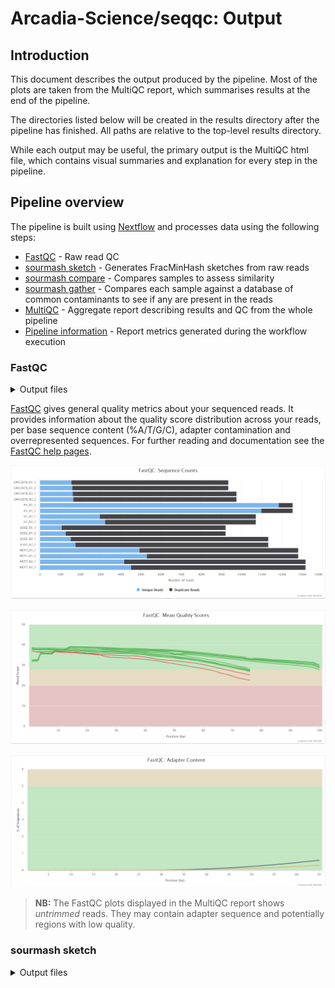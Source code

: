 # Arcadia-Science/seqqc: Output

## Introduction

This document describes the output produced by the pipeline. 
Most of the plots are taken from the MultiQC report, which summarises results at the end of the pipeline.

The directories listed below will be created in the results directory after the pipeline has finished. 
All paths are relative to the top-level results directory.

While each output may be useful, the primary output is the MultiQC html file, which contains visual summaries and explanation for every step in the pipeline.

## Pipeline overview

The pipeline is built using [Nextflow](https://www.nextflow.io/) and processes data using the following steps:

- [FastQC](#fastqc) - Raw read QC
- [sourmash sketch](#sourmash-sketch) - Generates FracMinHash sketches from raw reads
- [sourmash compare](#sourmash-compare) - Compares samples to assess similarity
- [sourmash gather](#sourmash-gather) - Compares each sample against a database of common contaminants to see if any are present in the reads
- [MultiQC](#multiqc) - Aggregate report describing results and QC from the whole pipeline
- [Pipeline information](#pipeline-information) - Report metrics generated during the workflow execution

### FastQC

<details markdown="1">
<summary>Output files</summary>

- `fastqc/`
  - `*_fastqc.html`: FastQC report containing quality metrics.
  - `*_fastqc.zip`: Zip archive containing the FastQC report, tab-delimited data file and plot images.

</details>

[FastQC](http://www.bioinformatics.babraham.ac.uk/projects/fastqc/) gives general quality metrics about your sequenced reads. It provides information about the quality score distribution across your reads, per base sequence content (%A/T/G/C), adapter contamination and overrepresented sequences. For further reading and documentation see the [FastQC help pages](http://www.bioinformatics.babraham.ac.uk/projects/fastqc/Help/).

![MultiQC - FastQC sequence counts plot](images/mqc_fastqc_counts.png)

![MultiQC - FastQC mean quality scores plot](images/mqc_fastqc_quality.png)

![MultiQC - FastQC adapter content plot](images/mqc_fastqc_adapter.png)

> **NB:** The FastQC plots displayed in the MultiQC report shows _untrimmed_ reads. They may contain adapter sequence and potentially regions with low quality.

### sourmash sketch

<details markdown="1">
<summary>Output files</summary>

- `sourmash/`
  - `*sig`: JSON file containing FracMinHash sketches and metadata.

[sourmash sketch](https://sourmash.readthedocs.io/en/latest/command-line.html#sourmash-sketch-make-sourmash-signatures-from-sequence-data) generates a sourmash signature that contains three FracMinHash sketches, one for each k-mer length 21, 31, and 51, as well as abundance information for each of the k-mers included in the sketch.
sourmash sketch uses a "scaled" value to determine which k-mers are included in the sketch.
This pipeline uses a scaled value of 1000, meaning approximately 1/1000th of all distinct k-mers in each raw read file is included in the final sketch.
Importantly, the same fraction of sequences are subsampled across different samples which allows accurate comparisons of overall sample similarity.
Each signature is a JSON file containing the sketches and associated metdata. 
For more information, see the [sourmash documentation](https://sourmash.readthedocs.io/en/latest/).

### sourmash compare

<details markdown="1">
<summary>Output files</summary>

- `sourmash/`
  - `comp.npy`: numpy array recording the square similarity matrix.   
  - `comp.npy.labels.txt`: labels (sample names) for the numpy array.
  - `comp.csv`: CSV of the square similarity matrix and sample names.

[sourmash compare](https://sourmash.readthedocs.io/en/latest/command-line.html#sourmash-compare-compare-many-signatures) compares sketches of the raw sequencing reads to estimate sample similarity.
Sourmash compare uses angular similarity which takes abundance information into account when estimating sample similarity.
The output is a square matrix where each entry *[i, j]* contains the estimated angular similarity between sample *i* and sample *j*. 
Values range between 0 and 1, where 0 means there is no overlap between two samples and 1 means there is perfect overlap.
For more information, see the [sourmash documentation](https://sourmash.readthedocs.io/en/latest/).

### sourmash gather

<details markdown="1">
<summary>Output files</summary>

- `sourmash/`
  - `*csv`: a CSV file recording the fraction of overlap between the sample and a database.

[sourmash gather](https://sourmash.readthedocs.io/en/latest/command-line.html#sourmash-gather-find-metagenome-members) selects the best reference genomes to use for a metagenome analysis, by finding the smallest set of non-overlapping matches to the query in a database.
This pipeline uses a database of over 4000 genomes from common laboratory, kit, or sequencer contaminants to assess whether the raw reads are contaminated. 
For more information on how sourmash gather works, see the [sourmash documentation](https://sourmash.readthedocs.io/en/latest/).

### MultiQC

<details markdown="1">
<summary>Output files</summary>

- `multiqc/`
  - `multiqc_report.html`: a standalone HTML file that can be viewed in your web browser.
  - `multiqc_data/`: directory containing parsed statistics from the different tools used in the pipeline.
  - `multiqc_plots/`: directory containing static images from the report in various formats.

</details>

[MultiQC](http://multiqc.info) is a visualization tool that generates a single HTML report summarising all samples in your project. Most of the pipeline QC results are visualised in the report and further statistics are available in the report data directory.

Results generated by MultiQC collate pipeline QC from FastQC and sourmash. 
The pipeline has special steps which also allow the software versions to be reported in the MultiQC output for future traceability. 
For more information about how to use MultiQC reports, see <http://multiqc.info>.

### Pipeline information

<details markdown="1">
<summary>Output files</summary>

- `pipeline_info/`
  - Reports generated by Nextflow: `execution_report.html`, `execution_timeline.html`, `execution_trace.txt` and `pipeline_dag.dot`/`pipeline_dag.svg`.
  - Reports generated by the pipeline: `pipeline_report.html`, `pipeline_report.txt` and `software_versions.yml`. The `pipeline_report*` files will only be present if the `--email` / `--email_on_fail` parameter's are used when running the pipeline.
  - Reformatted samplesheet files used as input to the pipeline: `samplesheet.valid.csv`.

</details>

[Nextflow](https://www.nextflow.io/docs/latest/tracing.html) provides excellent functionality for generating various reports relevant to the running and execution of the pipeline. This will allow you to troubleshoot errors with the running of the pipeline, and also provide you with other information such as launch commands, run times and resource usage.
